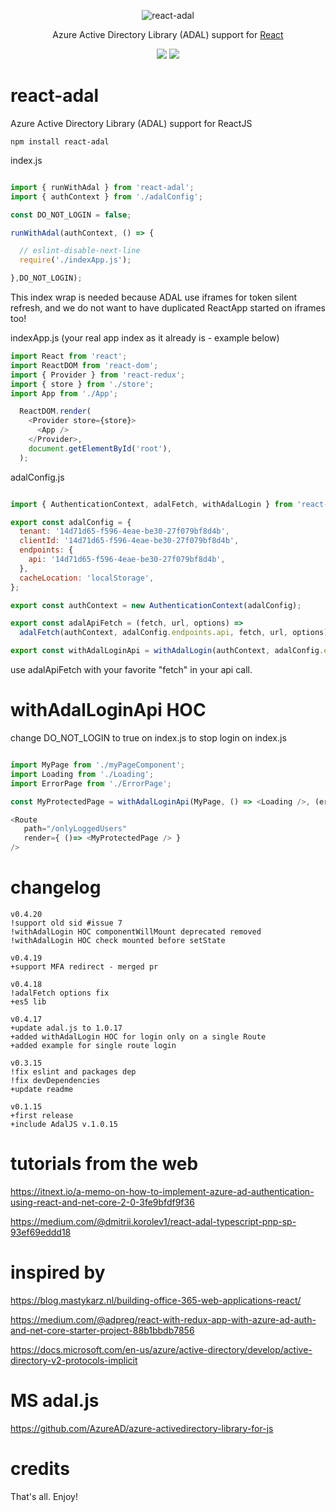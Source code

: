 <p align="center">
    <img alt="react-adal" src="https://i.postimg.cc/Xvg09cyT/react-adal.logo.png">
</p>

<p align="center">
Azure Active Directory Library (ADAL) support for <a href="https://facebook.github.io/react">React</a>
</p>

<p align="center">
  <a href="https://www.npmjs.com/package/react-adal"><img src="https://img.shields.io/npm/v/react-adal.svg?style=flat-square"></a>
  <a href="https://www.npmjs.com/package/react-adal"><img src="https://img.shields.io/npm/dm/react-adal.svg?style=flat-square"></a>
</p>

# react-adal
Azure Active Directory Library (ADAL) support for ReactJS

```
npm install react-adal
```

index.js

```javascript

import { runWithAdal } from 'react-adal';
import { authContext } from './adalConfig';

const DO_NOT_LOGIN = false;

runWithAdal(authContext, () => {

  // eslint-disable-next-line
  require('./indexApp.js');

},DO_NOT_LOGIN);

```

This index wrap is needed because ADAL use iframes for token silent refresh,
and we do not want to have duplicated ReactApp started on iframes too!

indexApp.js (your real app index as it already is - example below)
```javascript
import React from 'react';
import ReactDOM from 'react-dom';
import { Provider } from 'react-redux';
import { store } from './store';
import App from './App';

  ReactDOM.render(
    <Provider store={store}>
      <App />
    </Provider>,
    document.getElementById('root'),
  );

```

adalConfig.js

```javascript

import { AuthenticationContext, adalFetch, withAdalLogin } from 'react-adal';

export const adalConfig = {
  tenant: '14d71d65-f596-4eae-be30-27f079bf8d4b',
  clientId: '14d71d65-f596-4eae-be30-27f079bf8d4b',
  endpoints: {
    api: '14d71d65-f596-4eae-be30-27f079bf8d4b',
  },
  cacheLocation: 'localStorage',
};

export const authContext = new AuthenticationContext(adalConfig);

export const adalApiFetch = (fetch, url, options) =>
  adalFetch(authContext, adalConfig.endpoints.api, fetch, url, options);

export const withAdalLoginApi = withAdalLogin(authContext, adalConfig.endpoints.api);

```

use adalApiFetch with your favorite "fetch" in your api call.

# withAdalLoginApi HOC

change DO_NOT_LOGIN to true on index.js to stop login on index.js

```javascript

import MyPage from './myPageComponent';
import Loading from './Loading';
import ErrorPage from './ErrorPage';

const MyProtectedPage = withAdalLoginApi(MyPage, () => <Loading />, (error) => <ErrorPage error={error}/>);

<Route 
   path="/onlyLoggedUsers"
   render={ ()=> <MyProtectedPage /> } 
/>

```
# changelog
```
v0.4.20
!support old sid #issue 7
!withAdalLogin HOC componentWillMount deprecated removed
!withAdalLogin HOC check mounted before setState

v0.4.19
+support MFA redirect - merged pr

v0.4.18
!adalFetch options fix
+es5 lib

v0.4.17
+update adal.js to 1.0.17
+added withAdalLogin HOC for login only on a single Route
+added example for single route login

v0.3.15
!fix eslint and packages dep
!fix devDependencies
+update readme

v0.1.15
+first release
+include AdalJS v.1.0.15
```
# tutorials from the web

https://itnext.io/a-memo-on-how-to-implement-azure-ad-authentication-using-react-and-net-core-2-0-3fe9bfdf9f36

https://medium.com/@dmitrii.korolev1/react-adal-typescript-pnp-sp-93ef69eddd18


# inspired by

https://blog.mastykarz.nl/building-office-365-web-applications-react/

https://medium.com/@adpreg/react-with-redux-app-with-azure-ad-auth-and-net-core-starter-project-88b1bbdb7856

https://docs.microsoft.com/en-us/azure/active-directory/develop/active-directory-v2-protocols-implicit


# MS adal.js
https://github.com/AzureAD/azure-activedirectory-library-for-js

# credits

That's all. Enjoy!
